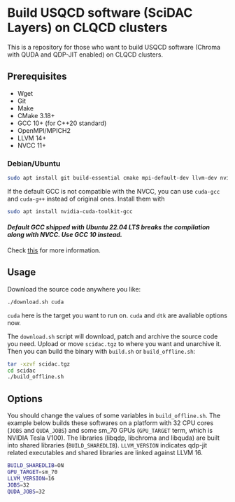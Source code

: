 # Build USQCD software (SciDAC Layers) on CLQCD clusters

This is a repository for those who want to build USQCD software (Chroma with QUDA and QDP-JIT enabled) on CLQCD clusters.

## Prerequisites

- Wget
- Git
- Make
- CMake 3.18+
- GCC 10+ (for C++20 standard)
- OpenMPI/MPICH2
- LLVM 14+
- NVCC 11+

### Debian/Ubuntu

```bash
sudo apt install git build-essential cmake mpi-default-dev llvm-dev nvidia-cuda-toolkit
```

If the default GCC is not compatible with the NVCC, you can use `cuda-gcc` and `cuda-g++` instead of original ones. Install them with

```bash
sudo apt install nvidia-cuda-toolkit-gcc
```

#### *Default GCC shipped with Ubuntu 22.04 LTS breaks the compilation along with NVCC. Use GCC 10 instead.*

Check [this](https://github.com/NVIDIA/nccl/issues/650) for more information.

## Usage

Download the source code anywhere you like:

```bash
./download.sh cuda
```

`cuda` here is the target you want to run on. `cuda` and `dtk` are avaliable options now.

The `download.sh` script will download, patch and archive the source code you need. Upload or move `scidac.tgz` to where you want and unarchive it. Then you can build the binary with `build.sh` or `build_offline.sh`:

```bash
tar -xzvf scidac.tgz
cd scidac
./build_offline.sh
```

## Options

You should change the values of some variables in `build_offline.sh`. The example below builds these softwares on a platform with 32 CPU cores (`JOBS` and `QUDA_JOBS`) and some sm_70 GPUs (`GPU_TARGET` term, which is NVIDIA Tesla V100). The libraries (libqdp, libchroma and libquda) are built into shared libraries (`BUILD_SHAREDLIB`). `LLVM_VERSION` indicates qdp-jit related executables and shared libraries are linked against LLVM 16.

```bash
BUILD_SHAREDLIB=ON
GPU_TARGET=sm_70
LLVM_VERSION=16
JOBS=32
QUDA_JOBS=32
```
